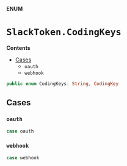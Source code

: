**ENUM**

# `SlackToken.CodingKeys`

**Contents**

- [Cases](#cases)
  - `oauth`
  - `webhook`

```swift
public enum CodingKeys: String, CodingKey
```

## Cases
### `oauth`

```swift
case oauth
```

### `webhook`

```swift
case webhook
```
